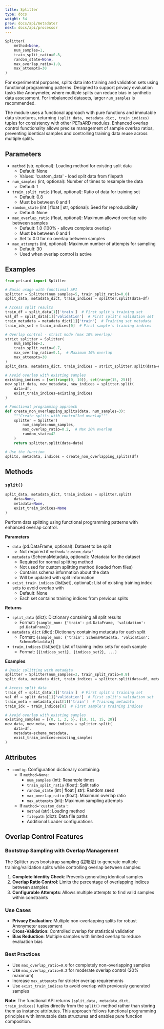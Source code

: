 ```yaml
---
title: Splitter
type: docs
weight: 54
prev: docs/api/metadater
next: docs/api/processor
---
```



```python
Splitter(
    method=None,
    num_samples=1,
    train_split_ratio=0.8,
    random_state=None,
    max_overlap_ratio=1.0,
    max_attempts=30
)
```

For experimental purposes, splits data into training and validation sets using functional programming patterns. Designed to support privacy evaluation tasks like Anonymeter, where multiple splits can reduce bias in synthetic data assessment. For imbalanced datasets, larger `num_samples` is recommended.

The module uses a functional approach with pure functions and immutable data structures, returning `(split_data, metadata_dict, train_indices)` tuples for consistency with other PETsARD modules. Enhanced overlap control functionality allows precise management of sample overlap ratios, preventing identical samples and controlling training data reuse across multiple splits.

## Parameters

- `method` (str, optional): Loading method for existing split data
  - Default: None
  - Values: 'custom_data' - load split data from filepath
- `num_samples` (int, optional): Number of times to resample the data
  - Default: 1
- `train_split_ratio` (float, optional): Ratio of data for training set
  - Default: 0.8
  - Must be between 0 and 1
- `random_state` (int | float | str, optional): Seed for reproducibility
  - Default: None
- `max_overlap_ratio` (float, optional): Maximum allowed overlap ratio between samples
  - Default: 1.0 (100% - allows complete overlap)
  - Must be between 0 and 1
  - Set to 0.0 for no overlap between samples
- `max_attempts` (int, optional): Maximum number of attempts for sampling
  - Default: 30
  - Used when overlap control is active

## Examples

```python
from petsard import Splitter

# Basic usage with functional API
splitter = Splitter(num_samples=5, train_split_ratio=0.8)
split_data, metadata_dict, train_indices = splitter.split(data=df)

# Access split results
train_df = split_data[1]['train']  # First split's training set
val_df = split_data[1]['validation']  # First split's validation set
train_metadata = metadata_dict[1]['train']  # Training set metadata
train_idx_set = train_indices[0]  # First sample's training indices

# Overlap control - strict mode (max 10% overlap)
strict_splitter = Splitter(
    num_samples=3,
    train_split_ratio=0.7,
    max_overlap_ratio=0.1,  # Maximum 10% overlap
    max_attempts=30
)
split_data, metadata_dict, train_indices = strict_splitter.split(data=df)

# Avoid overlap with existing samples
existing_indices = [set(range(0, 10)), set(range(15, 25))]
new_split_data, new_metadata, new_indices = splitter.split(
    data=df,
    exist_train_indices=existing_indices
)

# Functional programming approach
def create_non_overlapping_splits(data, num_samples=3):
    """Create splits with controlled overlap"""
    splitter = Splitter(
        num_samples=num_samples,
        max_overlap_ratio=0.2,  # Max 20% overlap
        random_state=42
    )
    return splitter.split(data=data)

# Use the function
splits, metadata, indices = create_non_overlapping_splits(df)
```

## Methods

### `split()`

```python
split_data, metadata_dict, train_indices = splitter.split(
    data=None,
    metadata=None,
    exist_train_indices=None
)
```

Perform data splitting using functional programming patterns with enhanced overlap control.

**Parameters**

- `data` (pd.DataFrame, optional): Dataset to be split
  - Not required if `method='custom_data'`
- `metadata` (SchemaMetadata, optional): Metadata for the dataset
  - Required for normal splitting method
  - Not used for custom splitting method (loaded from files)
  - Contains schema information about the data
  - Will be updated with split information
- `exist_train_indices` (list[set], optional): List of existing training index sets to avoid overlap with
  - Default: None
  - Each set contains training indices from previous splits

**Returns**

- `split_data` (dict): Dictionary containing all split results
  - Format: `{sample_num: {'train': pd.DataFrame, 'validation': pd.DataFrame}}`
- `metadata_dict` (dict): Dictionary containing metadata for each split
  - Format: `{sample_num: {'train': SchemaMetadata, 'validation': SchemaMetadata}}`
- `train_indices` (list[set]): List of training index sets for each sample
  - Format: `[{indices_set1}, {indices_set2}, ...]`

**Examples**

```python
# Basic splitting with metadata
splitter = Splitter(num_samples=3, train_split_ratio=0.8)
split_data, metadata_dict, train_indices = splitter.split(data=df, metadata=schema_metadata)

# Access split data
train_df = split_data[1]['train']  # First split's training set
val_df = split_data[1]['validation']  # First split's validation set
train_meta = metadata_dict[1]['train']  # Training metadata
train_idx = train_indices[0]  # First sample's training indices

# Avoid overlap with existing samples
existing_samples = [{0, 1, 2, 5}, {10, 11, 15, 20}]
new_data, new_meta, new_indices = splitter.split(
    data=df,
    metadata=schema_metadata,
    exist_train_indices=existing_samples
)
```

## Attributes

- `config`: Configuration dictionary containing:
  - If `method=None`:
    - `num_samples` (int): Resample times
    - `train_split_ratio` (float): Split ratio
    - `random_state` (int | float | str): Random seed
    - `max_overlap_ratio` (float): Maximum overlap ratio
    - `max_attempts` (int): Maximum sampling attempts
  - If `method='custom_data'`:
    - `method` (str): Loading method
    - `filepath` (dict): Data file paths
    - Additional Loader configurations

## Overlap Control Features

### Bootstrap Sampling with Overlap Management

The Splitter uses bootstrap sampling (拔靴法) to generate multiple training/validation splits while controlling overlap between samples:

1. **Complete Identity Check**: Prevents generating identical samples
2. **Overlap Ratio Control**: Limits the percentage of overlapping indices between samples
3. **Configurable Attempts**: Allows multiple attempts to find valid samples within constraints

### Use Cases

- **Privacy Evaluation**: Multiple non-overlapping splits for robust Anonymeter assessment
- **Cross-Validation**: Controlled overlap for statistical validation
- **Bias Reduction**: Multiple samples with limited overlap to reduce evaluation bias

### Best Practices

- Use `max_overlap_ratio=0.0` for completely non-overlapping samples
- Use `max_overlap_ratio=0.2` for moderate overlap control (20% maximum)
- Increase `max_attempts` for stricter overlap requirements
- Use `exist_train_indices` to avoid overlap with previously generated samples

**Note**: The functional API returns `(split_data, metadata_dict, train_indices)` tuples directly from the `split()` method rather than storing them as instance attributes. This approach follows functional programming principles with immutable data structures and enables pure function composition.